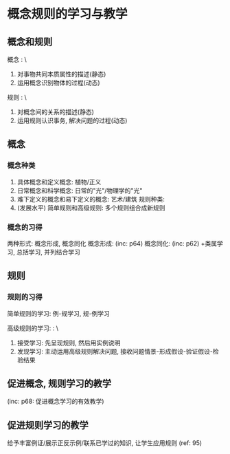 # 概念规则的学习与教学

## 概念和规则

概念
: \ 

  1. 对事物共同本质属性的描述(静态)
  2. 运用概念识别物体的过程(动态)

规则
: \

  1. 对概念间的关系的描述(静态)
  2. 运用规则认识事务, 解决问题的过程(动态)

## 概念

### 概念种类

1. 具体概念和定义概念: 植物/正义
1. 日常概念和科学概念: 日常的"光"/物理学的"光"
1. 难下定义的概念和易下定义的概念: 艺术/建筑
规则种类:
1. (发展水平) 简单规则和高级规则: 多个规则组合成新规则

### 概念的习得

两种形式: 概念形成, 概念同化
概念形成: (inc: p64)
概念同化: (inc: p62) +类属学习, 总括学习, 并列结合学习

## 规则

### 规则的习得

简单规则的学习: 例-规学习, 规-例学习

高级规则的学习:
: \

  1. 接受学习: 先呈现规则, 然后用实例说明
  2. 发现学习: 主动运用高级规则解决问题, 接收问题情景-形成假设-验证假设-检验结果

## 促进概念, 规则学习的教学

(inc: p68: 促进概念学习的有效教学)

## 促进规则学习的教学

给予丰富例证/展示正反示例/联系已学过的知识, 让学生应用规则 (ref: 95)